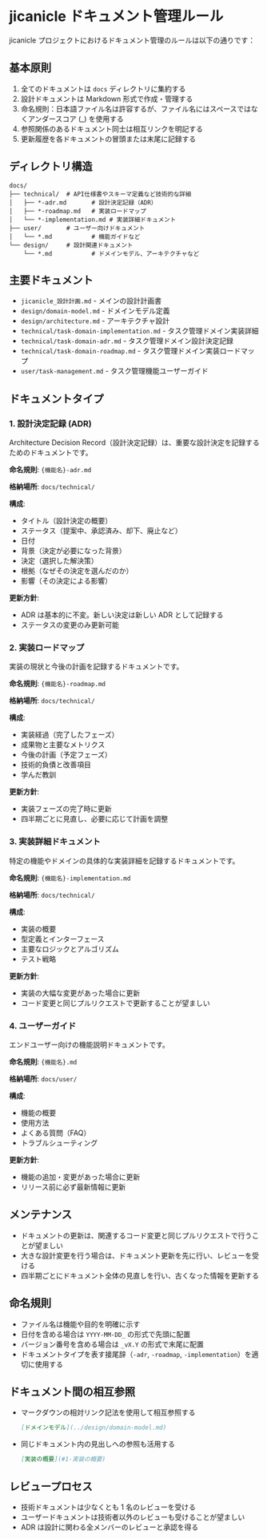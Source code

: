 # jicanicle ドキュメント管理ルール

jicanicle プロジェクトにおけるドキュメント管理のルールは以下の通りです：

## 基本原則

1. 全てのドキュメントは `docs` ディレクトリに集約する
2. 設計ドキュメントは Markdown 形式で作成・管理する
3. 命名規則：日本語ファイル名は許容するが、ファイル名にはスペースではなくアンダースコア (\_) を使用する
4. 参照関係のあるドキュメント同士は相互リンクを明記する
5. 更新履歴を各ドキュメントの冒頭または末尾に記録する

## ディレクトリ構造

```
docs/
├── technical/  # API仕様書やスキーマ定義など技術的な詳細
│   ├── *-adr.md       # 設計決定記録（ADR）
│   ├── *-roadmap.md   # 実装ロードマップ
│   └── *-implementation.md # 実装詳細ドキュメント
├── user/       # ユーザー向けドキュメント
│   └── *.md           # 機能ガイドなど
└── design/     # 設計関連ドキュメント
    └── *.md           # ドメインモデル、アーキテクチャなど
```

## 主要ドキュメント

- `jicanicle_設計計画.md` - メインの設計計画書
- `design/domain-model.md` - ドメインモデル定義
- `design/architecture.md` - アーキテクチャ設計
- `technical/task-domain-implementation.md` - タスク管理ドメイン実装詳細
- `technical/task-domain-adr.md` - タスク管理ドメイン設計決定記録
- `technical/task-domain-roadmap.md` - タスク管理ドメイン実装ロードマップ
- `user/task-management.md` - タスク管理機能ユーザーガイド

## ドキュメントタイプ

### 1. 設計決定記録 (ADR)

Architecture Decision Record（設計決定記録）は、重要な設計決定を記録するためのドキュメントです。

**命名規則**: `{機能名}-adr.md`

**格納場所**: `docs/technical/`

**構成**:

- タイトル（設計決定の概要）
- ステータス（提案中、承認済み、却下、廃止など）
- 日付
- 背景（決定が必要になった背景）
- 決定（選択した解決策）
- 根拠（なぜその決定を選んだのか）
- 影響（その決定による影響）

**更新方針**:

- ADR は基本的に不変。新しい決定は新しい ADR として記録する
- ステータスの変更のみ更新可能

### 2. 実装ロードマップ

実装の現状と今後の計画を記録するドキュメントです。

**命名規則**: `{機能名}-roadmap.md`

**格納場所**: `docs/technical/`

**構成**:

- 実装経過（完了したフェーズ）
- 成果物と主要なメトリクス
- 今後の計画（予定フェーズ）
- 技術的負債と改善項目
- 学んだ教訓

**更新方針**:

- 実装フェーズの完了時に更新
- 四半期ごとに見直し、必要に応じて計画を調整

### 3. 実装詳細ドキュメント

特定の機能やドメインの具体的な実装詳細を記録するドキュメントです。

**命名規則**: `{機能名}-implementation.md`

**格納場所**: `docs/technical/`

**構成**:

- 実装の概要
- 型定義とインターフェース
- 主要なロジックとアルゴリズム
- テスト戦略

**更新方針**:

- 実装の大幅な変更があった場合に更新
- コード変更と同じプルリクエストで更新することが望ましい

### 4. ユーザーガイド

エンドユーザー向けの機能説明ドキュメントです。

**命名規則**: `{機能名}.md`

**格納場所**: `docs/user/`

**構成**:

- 機能の概要
- 使用方法
- よくある質問（FAQ）
- トラブルシューティング

**更新方針**:

- 機能の追加・変更があった場合に更新
- リリース前に必ず最新情報に更新

## メンテナンス

- ドキュメントの更新は、関連するコード変更と同じプルリクエストで行うことが望ましい
- 大きな設計変更を行う場合は、ドキュメント更新を先に行い、レビューを受ける
- 四半期ごとにドキュメント全体の見直しを行い、古くなった情報を更新する

## 命名規則

- ファイル名は機能や目的を明確に示す
- 日付を含める場合は `YYYY-MM-DD_` の形式で先頭に配置
- バージョン番号を含める場合は `_vX.Y` の形式で末尾に配置
- ドキュメントタイプを表す接尾辞（`-adr`, `-roadmap`, `-implementation`）を適切に使用する

## ドキュメント間の相互参照

- マークダウンの相対リンク記法を使用して相互参照する
  ```markdown
  [ドメインモデル](../design/domain-model.md)
  ```
- 同じドキュメント内の見出しへの参照も活用する
  ```markdown
  [実装の概要](#1-実装の概要)
  ```

## レビュープロセス

- 技術ドキュメントは少なくとも 1 名のレビューを受ける
- ユーザードキュメントは技術者以外のレビューも受けることが望ましい
- ADR は設計に関わる全メンバーのレビューと承認を得る

